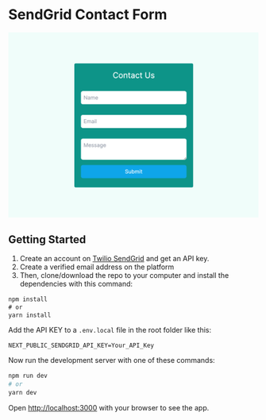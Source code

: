 # SendGrid Contact Form

![SendGrid Contact Form](/img/sendgrid-contact-form.png 'SendGrid Contact Form')

## Getting Started

1. Create an account on [Twilio SendGrid](https://www.twilio.com/en-us/sendgrid/email-api) and get an API key.
2. Create a verified email address on the platform
3. Then, clone/download the repo to your computer and install the dependencies with this command:

```shell
npm install
# or
yarn install
```

Add the API KEY to a `.env.local` file in the root folder like this:

```shell
NEXT_PUBLIC_SENDGRID_API_KEY=Your_API_Key
```

Now run the development server with one of these commands:

```bash
npm run dev
# or
yarn dev
```

Open [http://localhost:3000](http://localhost:3000) with your browser to see the app.
